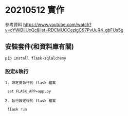 # 20210512 實作

參考資料
<https://www.youtube.com/watch?v=cYWiDiIUxQc&list=RDCMUCCezIgC97PvUuR4_gbFUs5g>

## 安裝套件(和資料庫有關)
```
pip install flask-sqlalchemy
```

### 設定&執行
```
1. 設定要執行的 flask 檔案

 set FLASK_APP=app.py

2. 執行設定後的 flask 檔案

 flask run
 
 ```
